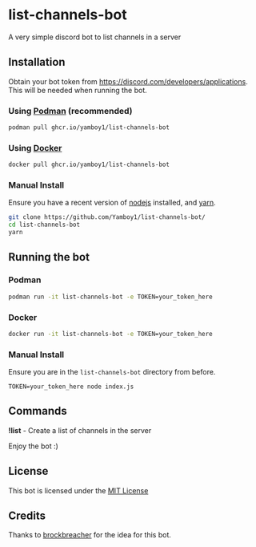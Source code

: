 # list-channels-bot

A very simple discord bot to list channels in a server

## Installation

Obtain your bot token from https://discord.com/developers/applications. This will be needed when running the bot.

### Using [Podman](https://podman.io/) (recommended)

```bash
podman pull ghcr.io/yamboy1/list-channels-bot
```

### Using [Docker](https://docker.com)

```bash
docker pull ghcr.io/yamboy1/list-channels-bot
```

### Manual Install

Ensure you have a recent version of [nodejs](https://nodejs.org) installed, and [yarn](https://classic.yarnpkg.com/).

```bash
git clone https://github.com/Yamboy1/list-channels-bot/
cd list-channels-bot
yarn
```

## Running the bot

### Podman

```bash
podman run -it list-channels-bot -e TOKEN=your_token_here
```

### Docker

```bash
docker run -it list-channels-bot -e TOKEN=your_token_here
```

### Manual Install

Ensure you are in the `list-channels-bot` directory from before.

```
TOKEN=your_token_here node index.js
```

## Commands

**!list** - Create a list of channels in the server

Enjoy the bot :)

## License

This bot is licensed under the [MIT License](LICENSE)

## Credits

Thanks to [brockbreacher](https://github.com/brockbreacher) for the idea for this bot.
